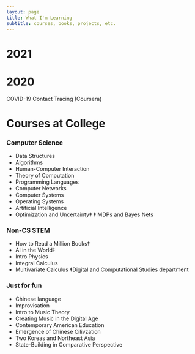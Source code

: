 ```yaml
---
layout: page
title: What I'm Learning
subtitle: courses, books, projects, etc.
---
```


# 2021

# 2020
COVID-19 Contact Tracing (Coursera)
# Courses at College
### Computer Science
* Data Structures
* Algorithms
* Human-Computer Interaction
* Theory of Computation
* Programming Languages 
* Computer Networks
* Computer Systems
* Operating Systems
* Artificial Intelligence
* Optimization and Uncertainty‡
‡ MDPs and Bayes Nets

### Non-CS STEM
* How to Read a Million Books‡
* AI in the World‡
* Intro Physics
* Integral Calculus
* Multivariate Calculus
‡Digital and Computational Studies department
  
### Just for fun
* Chinese language 
* Improvisation
* Intro to Music Theory
* Creating Music in the Digital Age
* Contemporary American Education
* Emergence of Chinese Cilivzation
* Two Koreas and Northeast Asia
* State-Building in Comparative Perspective 